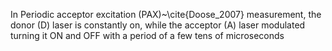 In Periodic acceptor excitation (PAX)~\cite{Doose_2007} measurement, the
donor (D) laser is constantly on, while the acceptor (A) laser modulated
turning it ON and OFF with a period of a few tens of microseconds